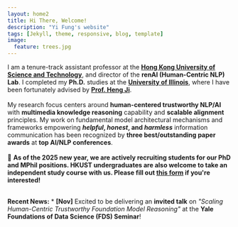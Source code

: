 ```yaml
---
layout: home2
title: Hi There, Welcome!
description: "Yi Fung's website"
tags: [Jekyll, theme, responsive, blog, template]
image:
  feature: trees.jpg
---
```


I am a tenure-track assistant professor at the <a href="https://cse.hkust.edu.hk/" target="_blank"><b>Hong Kong University of Science and Technology</b></a>, and director of the <b>renAI (Human-Centric NLP) Lab</b>. I completed my <b>Ph.D.</b> studies at the <a href="https://cs.illinois.edu/" target="_blank"><b>University of Illinois</b></a>, where I have been fortunately advised by <a href="https://blender.cs.illinois.edu/hengji.html" target="_blank"><b>Prof. Heng Ji</b></a>.
<br><br>
My research focus centers around <b>human-centered trustworthy NLP/AI</b> with <b>multimedia knowledge reasoning</b> capability and <b>scalable alignment</b> principles. My work on fundamental model architectural mechanisms and frameworks empowering <b><b><i>helpful</i></b>, <i><b>honest</b></i>, and <i>harmless</i></b> information communication has been recognized by <b>three best/outstanding paper awards</b> at <b>top AI/NLP conferences</b>.
<br><br>
📣 <b>As of the 2025 new year, we are actively recruiting students for our PhD and MPhil positions. HKUST undergraduates are also welcome to take an independent study course with us. Please fill out <a href="https://forms.gle/S6fe7xoAxuHwV4VC6" target="_blank"><b>this form</b></a> if you're interested!</b>

<br>
<b>Recent News:</b>
* <b>[Nov]</b> Excited to be delivering an <b>invited talk</b> on <i>"Scaling Human-Centric Trustworthy Foundation Model Reasoning"</i> at the <b>Yale Foundations of Data Science (FDS) Seminar</b>!

